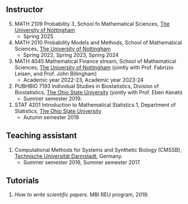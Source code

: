 
## Instructor
<ol reversed>
  <li>MATH 2109 Probability 3, School fo Mathematical Sciences, <a href="https://www.nottingham.ac.uk/">The University of Nottingham</a>
  <ul>
      <li>Spring 2025</li>
    </ul>
  </li>
  <li>MATH 2010 Probability Models and Methods, School of Mathematical Sciences, <a href="https://www.nottingham.ac.uk/">The University of Nottingham</a>
    <ul>
      <li>Spring 2022, Spring 2023, Spring 2024</li>
    </ul>
  </li>
  <li>MATH 4045 Mathematical Finance stream, School of Mathematical Sciences, <a href="https://www.nottingham.ac.uk/">The University of Nottingham</a> (jointly with Prof. Fabrizio Leisen, and Prof. John Billingham)
    <ul>
      <li>Academic year 2022-23, Academic year 2023-24</li>
    </ul>
  </li>
  <li>PUBHBIO 7193 Individual Studies in Biostatistics, Division of Biostatistics, <a href="https://cph.osu.edu/biostatistics">The Ohio State University</a> (jointly with Prof. Eben Kenah)
    <ul>
      <li>Summer semester 2019.</li>
    </ul>
  </li>
  <li>STAT 4201 Introduction to Mathematical Statistics 1, Department of Statistics, <a href="https://cph.osu.edu/biostatistics">The Ohio State University</a>
    <ul>
      <li>Autumn semester 2019</li>
    </ul>
  </li>
</ol>


## Teaching assistant 
<ol reversed>
  <li>Computational Methods for Systems and Synthetic Biology (CMSSB), <a href="https://www.tu-darmstadt.de/index.en.jsp">Technische Universität Darmstadt</a>, Germany.
    <ul>
      <li>Summer semester 2016, Summer semester 2017.</li>
    </ul>
  </li>
</ol>

## Tutorials 
1. _How to write scientific papers_. MBI REU program, 2019. 

